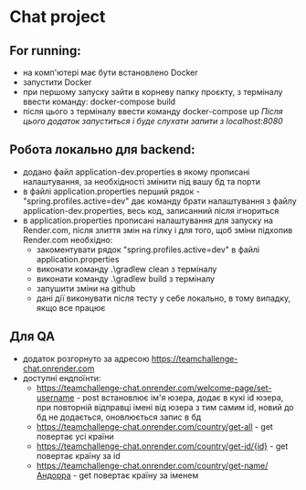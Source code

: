 # Chat project
## For running:
- на комп'ютері має бути встановлено Docker
- запустити Docker
- при першому запуску зайти в корневу папку проєкту, з терміналу ввести команду: docker-compose build
- після цього з терміналу ввести команду docker-compose up
*Після цього додаток запуститься і буде слухати запити з localhost:8080*

## Робота локально для backend:
- додано файл application-dev.properties в якому прописані налаштування, за необхідності змінити під вашу бд та порти
- в файлі application.properties перший рядок - "spring.profiles.active=dev" дає команду брати налаштування з файлу application-dev.properties, весь код, записанний після ігнориться
- в application.properties прописані налаштування для запуску на Render.com, після злиття змін на гілку і для того, щоб зміни підхопив Render.com необхідно:
    - закоментувати рядок "spring.profiles.active=dev" в файлі application.properties
    - виконати команду .\gradlew clean з терміналу
    - виконати команду .\gradlew build з терміналу
    - запушити зміни на github
    - дані дії виконувати після тесту у себе локально, в тому випадку, якщо все працює

## Для QA
- додаток розгорнуто за адресою https://teamchallenge-chat.onrender.com
- доступні ендпоїнти:
  - https://teamchallenge-chat.onrender.com/welcome-page/set-username - post встановлює ім'я юзера, додає в кукі id юзера, при повторній відправці імені від юзера з тим самим id, новий до бд не додається, оновлюється запис в бд
  - https://teamchallenge-chat.onrender.com/country/get-all - get повертає усі країни
  - https://teamchallenge-chat.onrender.com/country/get-id/{id} - get повертає країну за id
  - https://teamchallenge-chat.onrender.com/country/get-name/Андорра - get повертає країну за іменем

